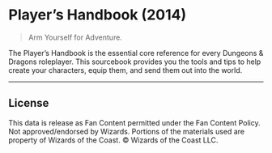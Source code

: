 # Player’s Handbook (2014)

> Arm Yourself for Adventure. 

The Player’s Handbook is the essential core reference for every Dungeons & Dragons roleplayer. This sourcebook provides you the tools and tips to help create your characters, equip them, and send them out into the world. 

---

## License

This data is release as Fan Content permitted under the Fan Content Policy. Not approved/endorsed by Wizards. Portions of the materials used are property of Wizards of the Coast. © Wizards of the Coast LLC.
